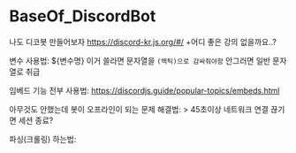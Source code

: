 # BaseOf_DiscordBot
나도 디코봇 만들어보자
https://discord-kr.js.org/#/
+어디 좋은 강의 없을까요..?

변수 사용법: ${변수명}
  이거 쓸라면 문자열을 `(백틱)으로 감싸줘야함`
  안그러면 일반 문자열로 취급

임베드 기능 전부 사용법: https://discordjs.guide/popular-topics/embeds.html


아무것도 안했는데 봇이 오프라인이 되는 문제 해결법: 
    > 45초이상 네트워크 연결 끊기면 세션 종료?

파싱(크롤링) 하는법: 
